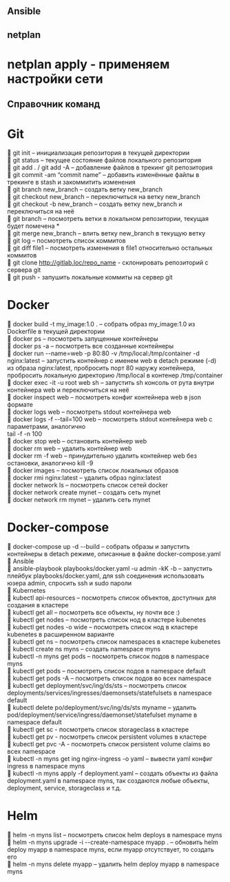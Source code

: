 ## Ansible

  
## netplan  
# netplan apply - применяем настройки сети  

## Справочник команд  
#	Git  
	git init – инициализация репозитория в текущей директории  
	git status – текущее состояние файлов локального репозитория  
	git add . / git add -A – добавление файлов в трекинг git репозитория  
	git commit -am “commit name” – добавить изменённые файлы в трекинге в stash и закоммитить изменения  
	git branch new_branch – создать ветку new_branch  
	git checkout new_branch – переключиться на ветку new_branch  
	git checkout -b new_branch – создать ветку new_branch и переключиться на неё  
	git branch – посмотреть ветки в локальном репозитории, текущая будет помечена *  
	git merge new_branch – влить ветку new_branch в текущую ветку  
	git log – посмотреть список коммитов  
	git diff file1 – посмотреть изменения в file1 относительно остальных коммитов  
	git clone http://gitlab.loc/repo_name - склонировать репозиторий с сервера git  
	git push  - запушить локальные коммиты на сервер git  
#	Docker  
	docker build -t my_image:1.0 . – собрать образ my_image:1.0 из Dockerfile в текущей директории  
	docker ps – посмотреть запущенные контейнеры  
	docker ps -a – посмотреть все созданные контейнеры  
	docker run --name=web -p 80:80 -v /tmp/local:/tmp/container -d nginx:latest – запустить контейнер с именем web в detach режиме (-d) из образа nginx:latest, пробросить порт 80 наружу контейнера, пробросить локальную директорию /tmp/local в контенер /tmp/container  
	docker exec -it -u root web sh – запустить sh консоль от рута внутри контейнера web и переключиться на неё  
	docker inspect web – посмотреть конфиг контейнера web в json формате  
	docker logs web – посмотреть stdout контейнера web  
	docker logs -f --tail=100 web – посмотреть stdout контейнера web с параметрами, аналогично  
tail -f -n 100  
	docker stop web – остановить контейнер web  
	docker rm web – удалить контейнер web  
	docker rm -f web – принудительно удалить контейнер web без остановки, аналогично kill -9  
	docker images – посмотреть список локальных образов  
	docker rmi nginx:latest – удалить образ nginx:latest  
	docker network ls – посмотреть список сетей docker  
	docker network create mynet – создать сеть mynet  
	docker network rm mynet – удалить сеть mynet  
#	Docker-compose  
	docker-compose up -d --build – собрать образы и запустить контейнеры в detach режиме, описанные в файле docker-compose.yaml  
	Ansible  
	ansible-playbook playbooks/docker.yaml -u admin -kK -b – запустить плейбук playbooks/docker.yaml, для ssh соединения использовать юзера admin, спросить ssh и sudo пароли  
	Kubernetes  
	kubectl api-resources – посмотреть список объектов, доступных для создания в кластере  
	kubectl get all – посмотреть все объекты, ну почти все :)  
	kubectl get nodes – посмотреть список нод в кластере kubenetes  
	kubectl get nodes -o wide – посмотреть список нод в кластере kubenetes в расширенном варианте  
	kubectl get ns – посмотреть список namespaces в кластере kubenetes  
	kubectl create ns myns – создать namespace myns  
	kubectl -n myns get pods – посмотреть список подов в namespace myns  
	kubectl get pods – посмотреть список подов в namespace default  
	kubectl get pods -A – посмотреть список подов во всех namespace  
	kubectl get deployment/svc/ing/ds/sts – посмотреть список deployments/services/ingresses/daemonsets/statefulsets в namespace default  
	kubectl delete po/deployment/svc/ing/ds/sts myname – удалить pod/deployment/service/ingress/daemonset/statefulset myname в namespace default  
	kubectl get sc - посмотреть список storageclass в кластере  
	kubectl get pv - посмотреть список persistent volumes в кластере  
	kubectl get pvc -A - посмотреть список persistent volume claims во всех namespace  
	kubectl -n myns get ing nginx-ingress -o yaml – вывести yaml конфиг ingress в namespace myns  
	kubectl -n myns apply -f deployment.yaml – создать объекты из файла deployment.yaml в namespace myns, так создаются любые объекты, deployment, service, storageclass и т.д.  
#	Helm  
	helm -n myns list – посмотреть список helm deploys в namespace myns  
	helm -n myns upgrade -i --create-namespace myapp . – обновить helm deploy myapp в namespace myns, если myapp отсутствует, то создать его  
	helm -n myns delete myapp – удалить helm deploy myapp в namespace myns  

  
